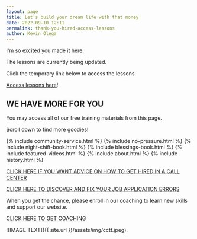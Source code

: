 ```yaml
--- 
layout: page
title: Let's build your dream life with that money!
date: 2022-09-10 12:11
permalink: thank-you-hired-access-lessons
author: Kevin Olega 
--- 
```

I'm so excited you made it here.

The lessons are currently being updated.

Click the temporary link below to access the lessons.

[Access lessons here](https://docs.google.com/document/d/1UotZC16nmzvcGuWvTwpTy93w9XLiCPqq7jy8j47b7Xc/edit?usp=sharing)!

<h2>WE HAVE MORE FOR YOU</h2>
<p>You may access all of our free training materials from this page.</p>
<p>Scroll down to find more goodies!</p>
{% include community-service.html %}
{% include no-pressure.html %}
{% include night-shift-book.html %}
{% include blessings-book.html %}
{% include featured-videos.html %}
{% include about.html %}
{% include history.html %}

[CLICK HERE IF YOU WANT ADVICE ON HOW TO GET HIRED IN A CALL CENTER](https://callcentertrainingtips.com/4hired)

[CLICK HERE TO DISCOVER AND FIX YOUR JOB APPLICATION ERRORS](https://callcentertrainingtips.com/fix)

When you get the chance, please enroll in our coaching to learn new skills and support our website.

<a href="https://callcentertrainingtips.com/english-lessons/" class="button focus">CLICK HERE TO GET COACHING</a>

![IMAGE TEXT]({{ site.url }}/assets/img/cctt.jpeg).
